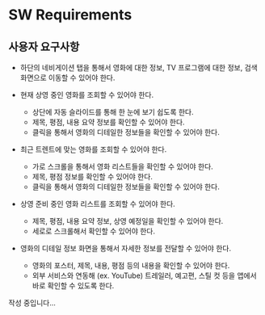 # SW Requirements

## 사용자 요구사항

- 하단의 네비게이션 탭을 통해서 영화에 대한 정보, TV 프로그램에 대한 정보, 검색 화면으로 이동할 수 있어야 한다.

- 현재 상영 중인 영화를 조회할 수 있어야 한다.

  - 상단에 자동 슬라이드를 통해 한 눈에 보기 쉽도록 한다.
  - 제목, 평점, 내용 요약 정보를 확인할 수 있어야 한다.
  - 클릭을 통해서 영화의 디테일한 정보들을 확인할 수 있어야 한다.

- 최근 트렌트에 맞는 영화를 조회할 수 있어야 한다.

  - 가로 스크롤을 통해서 영화 리스트들을 확인할 수 있어야 한다.
  - 제목, 평점 정보를 확인할 수 있어야 한다.
  - 클릭을 통해서 영화의 디테일한 정보들을 확인할 수 있어야 한다.

- 상영 준비 중인 영화 리스트를 조회할 수 있어야 한다.

  - 제목, 평점, 내용 요약 정보, 상영 예정일을 확인할 수 있어야 한다.
  - 세로로 스크롤해서 확인할 수 있어야 한다.

- 영화의 디테일 정보 화면을 통해서 자세한 정보를 전달할 수 있어야 한다.

  - 영화의 포스터, 제목, 내용, 평점 등의 내용을 확인할 수 있어야 한다.
  - 외부 서비스와 연동해 (ex. YouTube) 트레일러, 예고편, 스틸 컷 등을 앱에서 바로 확인할 수 있도록 한다.

작성 중입니다...
